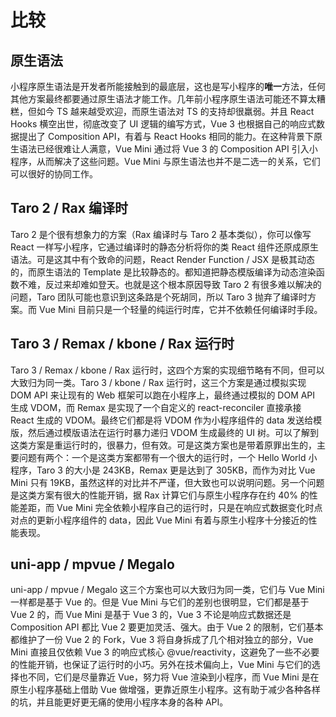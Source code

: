 # 比较

## 原生语法

小程序原生语法是开发者所能接触到的最底层，这也是写小程序的**唯一**方法，任何其他方案最终都要通过原生语法才能工作。几年前小程序原生语法可能还不算太糟糕，但如今 TS 越来越受欢迎，而原生语法对 TS 的支持却很羸弱。并且 React Hooks 横空出世，彻底改变了 UI 逻辑的编写方式，Vue 3 也根据自己的响应式数据提出了 Composition API，有着与 React Hooks 相同的能力。在这种背景下原生语法已经很难让人满意，Vue Mini 通过将 Vue 3 的 Composition API 引入小程序，从而解决了这些问题。Vue Mini 与原生语法也并不是二选一的关系，它们可以很好的协同工作。

## Taro 2 / Rax 编译时

Taro 2 是个很有想象力的方案（Rax 编译时与 Taro 2 基本类似），你可以像写 React 一样写小程序，它通过编译时的静态分析将你的类 React 组件还原成原生语法。可是这其中有个致命的问题，React Render Function / JSX 是极其动态的，而原生语法的 Template 是比较静态的。都知道把静态模版编译为动态渲染函数不难，反过来却难如登天。也就是这个根本原因导致 Taro 2 有很多难以解决的问题，Taro 团队可能也意识到这条路是个死胡同，所以 Taro 3 抛弃了编译时方案。而 Vue Mini 目前只是一个轻量的纯运行时库，它并不依赖任何编译时手段。

## Taro 3 / Remax / kbone / Rax 运行时

Taro 3 / Remax / kbone / Rax 运行时，这四个方案的实现细节略有不同，但可以大致归为同一类。Taro 3 / kbone / Rax 运行时，这三个方案是通过模拟实现 DOM API 来让现有的 Web 框架可以跑在小程序上，最终通过模拟的 DOM API 生成 VDOM，而 Remax 是实现了一个自定义的 react-reconciler 直接承接 React 生成的 VDOM。最终它们都是将 VDOM 作为小程序组件的 data 发送给模版，然后通过模版语法在运行时暴力递归 VDOM 生成最终的 UI 树。可以了解到这类方案是重运行时的，很暴力，但有效。可是这类方案也是带着原罪出生的，主要问题有两个：一个是这类方案都带有一个很大的运行时，一个 Hello World 小程序，Taro 3 的大小是 243KB，Remax 更是达到了 305KB，而作为对比 Vue Mini 只有 19KB，虽然这样的对比并不严谨，但大致也可以说明问题。另一个问题是这类方案有很大的性能开销，据 Rax 计算它们与原生小程序存在约 40% 的性能差距，而 Vue Mini 完全依赖小程序自己的运行时，只是在响应式数据变化时点对点的更新小程序组件的 data，因此 Vue Mini 有着与原生小程序十分接近的性能表现。

## uni-app / mpvue / Megalo

uni-app / mpvue / Megalo 这三个方案也可以大致归为同一类，它们与 Vue Mini 一样都是基于 Vue 的。但是 Vue Mini 与它们的差别也很明显，它们都是基于 Vue 2 的，而 Vue Mini 是基于 Vue 3 的，Vue 3 不论是响应式数据还是 Composition API 都比 Vue 2 要更加灵活、强大。由于 Vue 2 的限制，它们基本都维护了一份 Vue 2 的 Fork，Vue 3 将自身拆成了几个相对独立的部分，Vue Mini 直接且仅依赖 Vue 3 的响应式核心 @vue/reactivity，这避免了一些不必要的性能开销，也保证了运行时的小巧。另外在技术偏向上，Vue Mini 与它们的选择也不同，它们是尽量靠近 Vue，努力将 Vue 渲染到小程序，而 Vue Mini 是在原生小程序基础上借助 Vue 做增强，更靠近原生小程序。这有助于减少各种各样的坑，并且能更好更无痛的使用小程序本身的各种 API。
